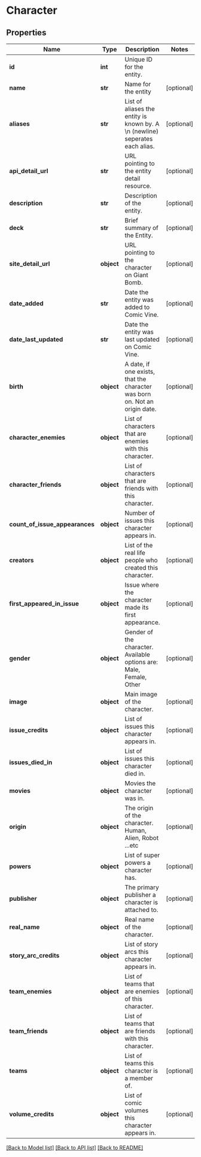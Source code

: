 # Character

## Properties
Name | Type | Description | Notes
------------ | ------------- | ------------- | -------------
**id** | **int** | Unique ID for the entity. | 
**name** | **str** | Name for the entity | [optional] 
**aliases** | **str** | List of aliases the entity is known by. A \\n (newline) seperates each alias. | [optional] 
**api_detail_url** | **str** | URL pointing to the entity detail resource. | [optional] 
**description** | **str** | Description of the entity. | [optional] 
**deck** | **str** | Brief summary of the Entity. | [optional] 
**site_detail_url** | **object** | URL pointing to the character on Giant Bomb. | [optional] 
**date_added** | **str** | Date the entity was added to Comic Vine. | [optional] 
**date_last_updated** | **str** | Date the entity was last updated on Comic Vine. | [optional] 
**birth** | **object** | A date, if one exists, that the character was born on. Not an origin date. | [optional] 
**character_enemies** | **object** | List of characters that are enemies with this character. | [optional] 
**character_friends** | **object** | List of characters that are friends with this character. | [optional] 
**count_of_issue_appearances** | **object** | Number of issues this character appears in. | [optional] 
**creators** | **object** | List of the real life people who created this character. | [optional] 
**first_appeared_in_issue** | **object** | Issue where the character made its first appearance. | [optional] 
**gender** | **object** | Gender of the character. Available options are: Male, Female, Other | [optional] 
**image** | **object** | Main image of the character. | [optional] 
**issue_credits** | **object** | List of issues this character appears in. | [optional] 
**issues_died_in** | **object** | List of issues this character died in. | [optional] 
**movies** | **object** | Movies the character was in. | [optional] 
**origin** | **object** | The origin of the character. Human, Alien, Robot ...etc | [optional] 
**powers** | **object** | List of super powers a character has. | [optional] 
**publisher** | **object** | The primary publisher a character is attached to. | [optional] 
**real_name** | **object** | Real name of the character. | [optional] 
**story_arc_credits** | **object** | List of story arcs this character appears in. | [optional] 
**team_enemies** | **object** | List of teams that are enemies of this character. | [optional] 
**team_friends** | **object** | List of teams that are friends with this character. | [optional] 
**teams** | **object** | List of teams this character is a member of. | [optional] 
**volume_credits** | **object** | List of comic volumes this character appears in. | [optional] 

[[Back to Model list]](../README.md#documentation-for-models) [[Back to API list]](../README.md#documentation-for-api-endpoints) [[Back to README]](../README.md)


